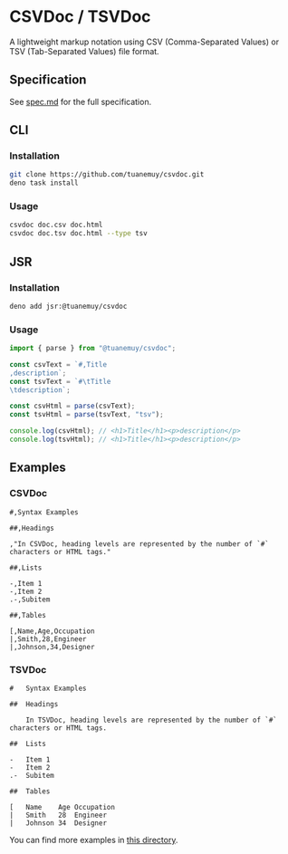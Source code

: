 # CSVDoc / TSVDoc

A lightweight markup notation using CSV (Comma-Separated Values) or TSV (Tab-Separated Values) file format.

## Specification

See [spec.md](https://github.com/tuanemuy/csvdoc/blob/main/docs/spec.md) for the full specification.

## CLI

### Installation

```bash
git clone https://github.com/tuanemuy/csvdoc.git
deno task install
```

### Usage

```bash
csvdoc doc.csv doc.html
csvdoc doc.tsv doc.html --type tsv
```

## JSR

### Installation

```bash
deno add jsr:@tuanemuy/csvdoc
```

### Usage

```ts
import { parse } from "@tuanemuy/csvdoc";

const csvText = `#,Title
,description`;
const tsvText = `#\tTitle
\tdescription`;

const csvHtml = parse(csvText);
const tsvHtml = parse(tsvText, "tsv");

console.log(csvHtml); // <h1>Title</h1><p>description</p>
console.log(tsvHtml); // <h1>Title</h1><p>description</p>
```

## Examples

### CSVDoc

```csv
#,Syntax Examples

##,Headings

,"In CSVDoc, heading levels are represented by the number of `#` characters or HTML tags."

##,Lists

-,Item 1
-,Item 2
.-,Subitem

##,Tables

[,Name,Age,Occupation
|,Smith,28,Engineer
|,Johnson,34,Designer
```

### TSVDoc

```tsv
#	Syntax Examples

##	Headings

	In TSVDoc, heading levels are represented by the number of `#` characters or HTML tags.

##	Lists

-	Item 1
-	Item 2
.-	Subitem

##	Tables

[	Name	Age	Occupation
|	Smith	28	Engineer
|	Johnson	34	Designer
```

You can find more examples in [this directory](https://github.com/tuanemuy/csvdoc/blob/main/examples).
